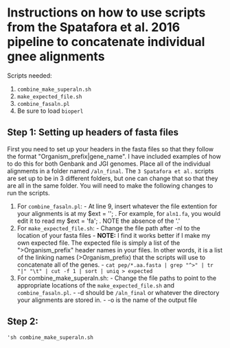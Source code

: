 # Instructions on how to use scripts from the Spatafora et al. 2016 pipeline to concatenate individual gnee alignments
Scripts needed:
1. `combine_make_superaln.sh`
2. `make_expected_file.sh`
3. `combine_fasaln.pl`
4. Be sure to load `bioperl`

## Step 1: Setting up headers of fasta files

First you need to set up your headers in the fasta files so that they follow the format "Organism_prefix|gene_name". I have included examples of how to do this for both Genbank and JGI genomes. Place all of the individual alignments in a folder named `/aln_final`. The `3 Spatafora et al.` scripts are set up to be in 3 different folders, but one can change that so that they are all in the same folder. You will need to make the following changes to run the scripts.

  1. For `combine_fasaln.pl`:
    - At line 9, insert whatever the file extention for your alignments is at my $ext = ''; . For example, for `aln1.fa`, you would edit it to read my $ext = 'fa'; . NOTE the absence of the '.'
  2. For `make_expected_file.sh`:
    - Change the file path after -nl to the location of your fasta files
    - **NOTE:** I find it works better if I make my own expected file. The expected file is simply a list of the ">Organism_prefix" header names in your files. In other words, it is a list of the linking names (>Organism_prefix) that the scripts will use to concatenate all of the genes.
    - `cat pep/*.aa.fasta | grep "^>" | tr "|" "\t" | cut -f 1 | sort | uniq > expected`
  3. For combine_make_superaln.sh:
    - Change the file paths to point to the appropriate locations of the `make_expected_file.sh` and `combine_fasaln.pl`.
    - -d should be `/aln_final` or whatever the directory your alignments are stored in.
    - -o is the name of the output file

## Step 2: 
`'sh combine_make_superaln.sh`



